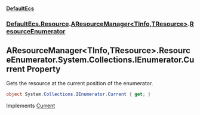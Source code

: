 #### [DefaultEcs](DefaultEcs.md 'DefaultEcs')
### [DefaultEcs.Resource](DefaultEcs.md#DefaultEcs_Resource 'DefaultEcs.Resource').[AResourceManager&lt;TInfo,TResource&gt;](AResourceManager_TInfo_TResource_.md 'DefaultEcs.Resource.AResourceManager&lt;TInfo,TResource&gt;').[ResourceEnumerator](AResourceManager_TInfo_TResource__ResourceEnumerator.md 'DefaultEcs.Resource.AResourceManager&lt;TInfo,TResource&gt;.ResourceEnumerator')
## AResourceManager&lt;TInfo,TResource&gt;.ResourceEnumerator.System.Collections.IEnumerator.Current Property
Gets the resource at the current position of the enumerator.  
```csharp
object System.Collections.IEnumerator.Current { get; }
```

Implements [Current](https://docs.microsoft.com/en-us/dotnet/api/System.Collections.IEnumerator.Current 'System.Collections.IEnumerator.Current')  
